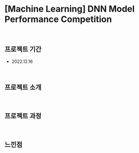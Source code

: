 # [Machine Learning] DNN Model Performance Competition	

<br>

## 프로젝트 기간
- 2022.12.16

<br>

## 프로젝트 소개 

<br>

## 프로젝트 과정

<br>

## 느낀점
